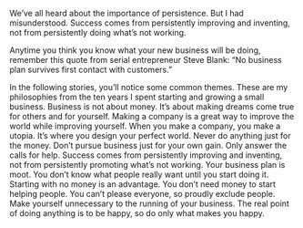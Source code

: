 We’ve all heard about the importance of persistence. But I had misunderstood. Success comes from persistently improving and inventing, not from persistently doing what’s not working.  
  
Anytime you think you know what your new business will be doing, remember this quote from serial entrepreneur Steve Blank: “No business plan survives first contact with customers.”  
  
In the following stories, you’ll notice some common themes. These are my philosophies from the ten years I spent starting and growing a small business. Business is not about money. It’s about making dreams come true for others and for yourself. Making a company is a great way to improve the world while improving yourself. When you make a company, you make a utopia. It’s where you design your perfect world. Never do anything just for the money. Don’t pursue business just for your own gain. Only answer the calls for help. Success comes from persistently improving and inventing, not from persistently promoting what’s not working. Your business plan is moot. You don’t know what people really want until you start doing it. Starting with no money is an advantage. You don’t need money to start helping people. You can’t please everyone, so proudly exclude people. Make yourself unnecessary to the running of your business. The real point of doing anything is to be happy, so do only what makes you happy.
